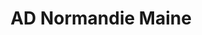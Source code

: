---
title: "AD Normandie Maine"
url: /sable-sur-sarthe/ad-normandie-maine/
shop: réparation de voitures
---